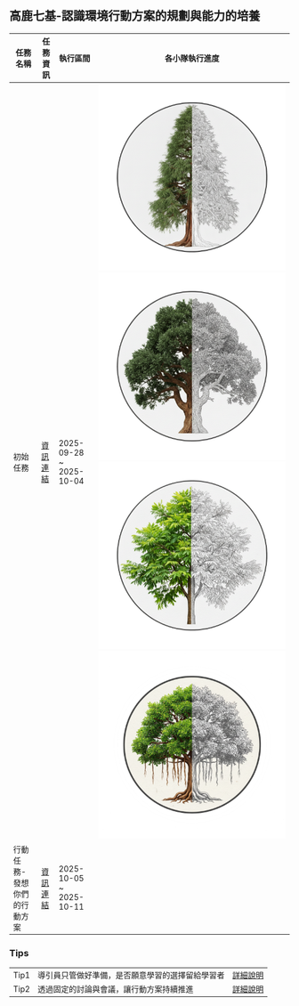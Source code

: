 ## 高鹿七基-認識環境行動方案的規劃與能力的培養

<table class="task-table">
    <thead>
        <tr>
            <th>任務名稱</th>
            <th>任務資訊</th>
            <th>執行區間</th>
            <th>各小隊執行進度</th>
        </tr>
    </thead>
    <tbody>
        <tr>
            <td>初始任務</td>
            <td><a href="高鹿七基/認識環境行動方案的規劃與能力的培養/初始任務.md">資訊連結</a></td>
            <td>2025-09-28 ~ 2025-10-04</td>
            <td>
                <div class="progress-icons">
                    <img src="高鹿七基/images/鐵杉半.png" alt="鐵杉"> 
                    <img src="高鹿七基/images/紅檜半.png" alt="紅檜">
                    <img src="高鹿七基/images/茄苳半.png" alt="茄苳">
                    <img src="高鹿七基/images/雀榕半.png" alt="雀榕">
                </div>
            </td>
        </tr>
        <tr>
            <td>行動任務-發想你們的行動方案</td>
            <td><a href="高鹿七基/認識環境行動方案的規劃與能力的培養/發想你們的行動方案.md">資訊連結</a></td>
            <td>2025-10-05 ~ 2025-10-11</td>
            <td></td>
        </tr>
    </tbody>
</table>


<div class="tip-card">
    <h3>Tips</h3>
    <table>
        <tr>
            <td class="tip-number">Tip1</td>
            <td class="tip-detail">導引員只管做好準備，是否願意學習的選擇留給學習者</td>
            <td class="tip-link"><a href="高鹿七基/Tips/Tip1.導引員只管做好準備，是否願意學習的選擇留給學習者.md">詳細說明</a></td>
        </tr>
        <tr>
            <td class="tip-number">Tip2</td>
            <td class="tip-detail">透過固定的討論與會議，讓行動方案持續推進</td>
            <td class="tip-link"><a href="高鹿七基/Tips/Tip2.透過固定的討論與會議，讓行動方案持續推進.md">詳細說明</a></td>
        </tr>
    </table>
</div>
